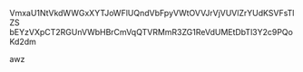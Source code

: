 VmxaU1NtVkdWWGxXYTJoWFlUQndVbFpyVWtOVVJrVjVUVlZrYUdKSVFsTlZS
bEYzVXpCT2RGUnVWbHBrCmVqQTVRMmR3ZG1ReVdUMEtDbTl3Y2c9PQoKd2dm

awz